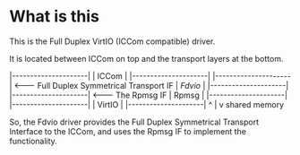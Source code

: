 # What is this

This is the Full Duplex VirtIO (ICCom compatible) driver.

It is located between ICCom on top and the transport layers
at the bottom.

|---------------------|
|        ICCom        |
|---------------------|
|---------------------| <--- Full Duplex Symmetrical Transport IF
|       *Fdvio*       |
|---------------------|
|---------------------| <--- The Rpmsg IF
|        Rpmsg        |
|---------------------|
|---------------------|
|        VirtIO       |
|---------------------|
           ^
           |
           v
      shared memory         

So, the Fdvio driver provides the Full Duplex Symmetrical Transport Interface
to the ICCom, and uses the Rpmsg IF to implement the functionality.
